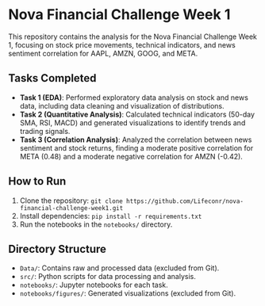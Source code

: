 # Nova Financial Challenge Week 1

This repository contains the analysis for the Nova Financial Challenge Week 1, focusing on stock price movements, technical indicators, and news sentiment correlation for AAPL, AMZN, GOOG, and META.

## Tasks Completed
- **Task 1 (EDA)**: Performed exploratory data analysis on stock and news data, including data cleaning and visualization of distributions.
- **Task 2 (Quantitative Analysis)**: Calculated technical indicators (50-day SMA, RSI, MACD) and generated visualizations to identify trends and trading signals.
- **Task 3 (Correlation Analysis)**: Analyzed the correlation between news sentiment and stock returns, finding a moderate positive correlation for META (0.48) and a moderate negative correlation for AMZN (-0.42).

## How to Run
1. Clone the repository: `git clone https://github.com/Lifeconr/nova-financial-challenge-week1.git`
2. Install dependencies: `pip install -r requirements.txt`
3. Run the notebooks in the `notebooks/` directory.

## Directory Structure
- `Data/`: Contains raw and processed data (excluded from Git).
- `src/`: Python scripts for data processing and analysis.
- `notebooks/`: Jupyter notebooks for each task.
- `notebooks/figures/`: Generated visualizations (excluded from Git).
